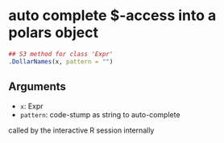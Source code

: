 # auto complete $-access into a polars object

```r
## S3 method for class 'Expr'
.DollarNames(x, pattern = "")
```

## Arguments

- `x`: Expr
- `pattern`: code-stump as string to auto-complete

called by the interactive R session internally